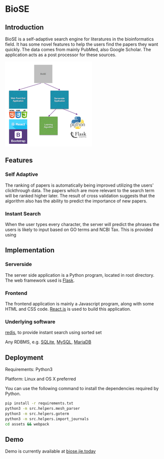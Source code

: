 # BioSE

## Introduction

BioSE is a self-adaptive search engine for literatures in the bioinformatics field. It has some novel features to help the users find the papers they want quickly. The data comes from mainly PubMed, also Google Scholar. The application acts as a post processor for these sources.

![](src/static/diagram.png)

## Features

### Self Adaptive

The ranking of papers is automatically being improved utilizing the users' clickthrough data. The papers which are more relevant to the search term will be ranked higher later. The result of cross validation suggests that the algorithm also has the ability to predict the importance of new papers.

### Instant Search

When the user types every character, the server will predict the phrases the users is likely to input based on GO terms and NCBI Tax. This is provided using

## Implementation

### Serverside

The server side application is a Python program, located in root directory. The web framework used is [Flask](http://flask.pocoo.org/).

### Frontend

The frontend application is mainly a Javascript program, along with some HTML and CSS code. [React.js](https://facebook.github.io/react/) is used to build this application.

### Underlying software

[redis](http://redis.io/), to provide instant search using sorted set

Any RDBMS, e.g. [SQLite](https://www.sqlite.org), [MySQL](https://www.mysql.com), [MariaDB](https://mariadb.org/)

## Deployment

Requirements: Python3

Platform: Linux and OS X preferred

You can use the following command to install the dependencies required by Python.

```bash
pip install -r requirements.txt
python3 -m src.helpers.mesh_parser
python3 -m src.helpers.goterm
python3 -m src.helpers.import_journals
cd assets && webpack
```

## Demo
Demo is currently available at [biose.jie.today](http://biose.jie.today)

<!-- ## Screenshot

![](src/static/screenshot.png) -->